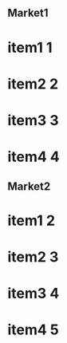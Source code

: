 ## Market1
# item1 1
# item2 2
# item3 3
# item4 4
## Market2
# item1 2
# item2 3
# item3 4
# item4 5
